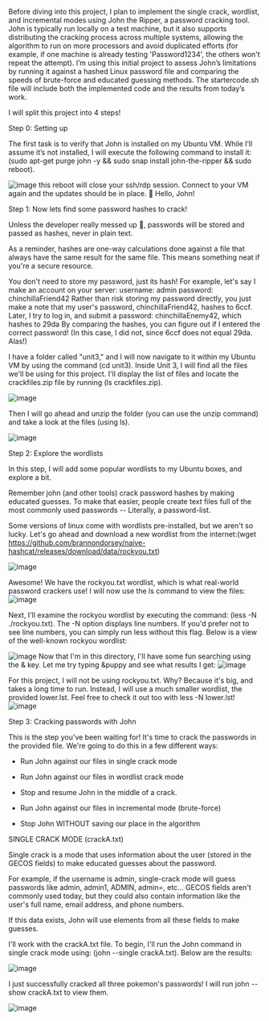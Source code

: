 Before diving into this project, I plan to implement the single crack, wordlist, and incremental modes using John the Ripper, a password cracking tool. John is typically run locally on a test machine, but it also supports distributing the cracking process across multiple systems, allowing the algorithm to run on more processors and avoid duplicated efforts (for example, if one machine is already testing 'Password1234', the others won't repeat the attempt). I’m using this initial project to assess John’s limitations by running it against a hashed Linux password file and comparing the speeds of brute-force and educated guessing methods. The startercode.sh file will include both the implemented code and the results from today’s work.

I will split this project into 4 steps!

Step 0: Setting up

The first task is to verify that John is installed on my Ubuntu VM. While I’ll assume it’s not installed, I will execute the following command to install it: (sudo apt-get purge john -y && sudo snap install john-the-ripper && sudo reboot).

![image](https://github.com/user-attachments/assets/544db1ed-d03c-4ff5-bc7b-03de0134d029)
this reboot will close your ssh/rdp session. Connect to your VM again and the updates should be in place. 👋 Hello, John!

Step 1: Now lets find some password hashes to crack!

Unless the developer really messed up 👀, passwords will be stored and passed as hashes, never in plain text.

As a reminder, hashes are one-way calculations done against a file that always have the same result for the same file. This means something neat if you're a secure resource.

You don't need to store my password, just its hash! For example, let's say I make an account on your server: username: admin password: chinchillaFriend42 Rather than risk storing my password directly, you just make a note that my user's password, chinchillaFriend42, hashes to 6ccf. Later, I try to log in, and submit a password: chinchillaEnemy42, which hashes to 29da By comparing the hashes, you can figure out if I entered the correct password! (In this case, I did not, since 6ccf does not equal 29da. Alas!)

I have a folder called "unit3," and I will now navigate to it within my Ubuntu VM by using the command (cd unit3). Inside Unit 3, I will find all the files we'll be using for this project. I'll display the list of files and locate the crackfiles.zip file by running (ls crackfiles.zip).

![image](https://github.com/user-attachments/assets/9c1c5c2f-43d2-48a9-ac44-976105c762e2)

Then I will go ahead and unzip the folder (you can use the unzip command) and take a look at the files (using ls). 

![image](https://github.com/user-attachments/assets/1a20e351-12bd-449e-bd82-c33dce999c91)

Step 2: Explore the wordlists

In this step, I will add some popular wordlists to my Ubuntu boxes, and explore a bit.

Remember john (and other tools) crack password hashes by making educated guesses.
To make that easier, people create text files full of the most commonly used passwords -- Literally, a password-list.

Some versions of linux come with wordlists pre-installed, but we aren't so lucky. Let's go ahead and download a new wordlist from the internet:(wget https://github.com/brannondorsey/naive-hashcat/releases/download/data/rockyou.txt)

![image](https://github.com/user-attachments/assets/34445244-fbc3-4a3e-ae10-be0f42cd3172)

Awesome! We have the rockyou.txt wordlist, which is what real-world password crackers use! I will now use the ls command to view the files:
![image](https://github.com/user-attachments/assets/98c93f34-f17d-4257-aa80-d9a08aaa2469)

Next, I'll examine the rockyou wordlist by executing the command: (less -N ./rockyou.txt). The -N option displays line numbers. If you'd prefer not to see line numbers, you can simply run less without this flag. Below is a view of the well-known rockyou wordlist:

![image](https://github.com/user-attachments/assets/9fc1288b-1af9-4b5e-8360-df5e81dcb13e)
Now that I'm in this directory, I'll have some fun searching using the & key. Let me try typing &puppy and see what results I get:
![image](https://github.com/user-attachments/assets/85976274-dae3-462d-b77d-918f52ddb38b)

For this project, I will not be using rockyou.txt. Why? Because it's big, and takes a long time to run. Instead, I will use a much smaller wordlist, the provided lower.lst. Feel free to check it out too with less -N lower.lst!
![image](https://github.com/user-attachments/assets/1bda5724-253c-4c06-af64-93e1bec75df0)

Step 3: Cracking passwords with John

This is the step you've been waiting for! It's time to crack the passwords in the provided file. We're going to do this in a few different ways:

- Run John against our files in single crack mode

- Run John against our files in wordlist crack mode
- Stop and resume John in the middle of a crack.
- Run John against our files in incremental mode (brute-force)
- Stop John WITHOUT saving our place in the algorithm

SINGLE CRACK MODE (crackA.txt)

Single crack is a mode that uses information about the user (stored in the GECOS fields) to make educated guesses about the password.

For example, if the username is admin, single-crack mode will guess passwords like admin, admin1, ADMIN, admin=, etc...
GECOS fields aren't commonly used today, but they could also contain information like the user's full name, email address, and phone numbers.

If this data exists, John will use elements from all these fields to make guesses.

I'll work with the crackA.txt file. To begin, I'll run the John command in single crack mode using: (john --single crackA.txt). Below are the results:

![image](https://github.com/user-attachments/assets/e4be0771-fc6b-4995-9253-11559893b1ba)

I just successfully cracked all three pokemon's passwords! I will run john --show crackA.txt to view them.

![image](https://github.com/user-attachments/assets/3f965c93-edbc-4234-8fef-aff2939d9975)


